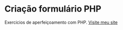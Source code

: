 # Criação formulário PHP
Exercicios de aperfeiçoamento com PHP.
[Visite meu site](https://deivisnan.infinityfreeapp.com)

